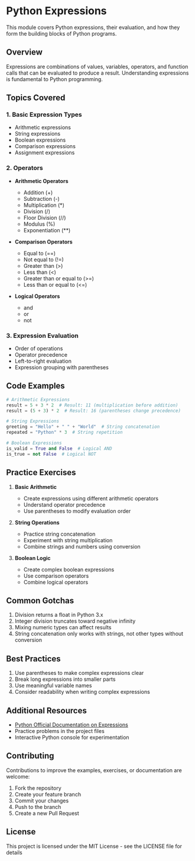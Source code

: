# Python Expressions

This module covers Python expressions, their evaluation, and how they form the building blocks of Python programs.

## Overview

Expressions are combinations of values, variables, operators, and function calls that can be evaluated to produce a result. Understanding expressions is fundamental to Python programming.

## Topics Covered

### 1. Basic Expression Types
- Arithmetic expressions
- String expressions
- Boolean expressions
- Comparison expressions
- Assignment expressions

### 2. Operators
- **Arithmetic Operators**
  - Addition (+)
  - Subtraction (-)
  - Multiplication (*)
  - Division (/)
  - Floor Division (//)
  - Modulus (%)
  - Exponentiation (**)

- **Comparison Operators**
  - Equal to (==)
  - Not equal to (!=)
  - Greater than (>)
  - Less than (<)
  - Greater than or equal to (>=)
  - Less than or equal to (<=)

- **Logical Operators**
  - and
  - or
  - not

### 3. Expression Evaluation
- Order of operations
- Operator precedence
- Left-to-right evaluation
- Expression grouping with parentheses

## Code Examples

```python
# Arithmetic Expressions
result = 5 + 3 * 2  # Result: 11 (multiplication before addition)
result = (5 + 3) * 2  # Result: 16 (parentheses change precedence)

# String Expressions
greeting = "Hello" + " " + "World"  # String concatenation
repeated = "Python" * 3  # String repetition

# Boolean Expressions
is_valid = True and False  # Logical AND
is_true = not False  # Logical NOT
```

## Practice Exercises

1. **Basic Arithmetic**
   - Create expressions using different arithmetic operators
   - Understand operator precedence
   - Use parentheses to modify evaluation order

2. **String Operations**
   - Practice string concatenation
   - Experiment with string multiplication
   - Combine strings and numbers using conversion

3. **Boolean Logic**
   - Create complex boolean expressions
   - Use comparison operators
   - Combine logical operators

## Common Gotchas

1. Division returns a float in Python 3.x
2. Integer division truncates toward negative infinity
3. Mixing numeric types can affect results
4. String concatenation only works with strings, not other types without conversion

## Best Practices

1. Use parentheses to make complex expressions clear
2. Break long expressions into smaller parts
3. Use meaningful variable names
4. Consider readability when writing complex expressions

## Additional Resources

- [Python Official Documentation on Expressions](https://docs.python.org/3/reference/expressions.html)
- Practice problems in the project files
- Interactive Python console for experimentation

## Contributing

Contributions to improve the examples, exercises, or documentation are welcome:

1. Fork the repository
2. Create your feature branch
3. Commit your changes
4. Push to the branch
5. Create a new Pull Request

## License

This project is licensed under the MIT License - see the LICENSE file for details
